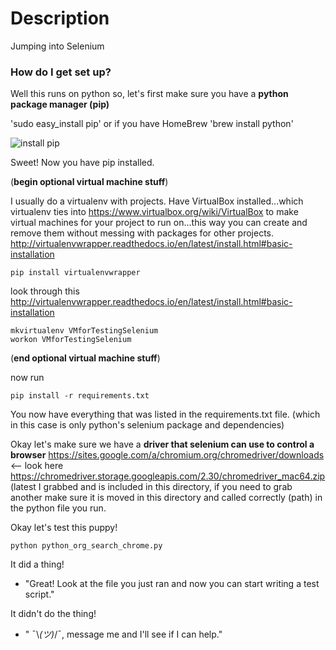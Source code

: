 
# Description #
Jumping into Selenium

### How do I get set up? ###
Well this runs on python so, let's first make sure you have a **python package manager (pip)**

'sudo easy_install pip'  or if you have HomeBrew 'brew install python'

![install pip](https://i.stack.imgur.com/TaAFP.gif)

Sweet! Now you have pip installed.

(**begin optional virtual machine stuff**)

I usually do a virtualenv with projects. Have VirtualBox installed...which virtualenv ties into https://www.virtualbox.org/wiki/VirtualBox  to make virtual machines for your project to run on...this way you can create and remove them without messing with packages for other projects.
http://virtualenvwrapper.readthedocs.io/en/latest/install.html#basic-installation
```
pip install virtualenvwrapper
```
look through this http://virtualenvwrapper.readthedocs.io/en/latest/install.html#basic-installation
```
mkvirtualenv VMforTestingSelenium
workon VMforTestingSelenium
```

(**end optional virtual machine stuff**)

now run
```
pip install -r requirements.txt
```
You now have everything that was listed in the requirements.txt file. (which in this case is only python's selenium package and dependencies)

Okay let's make sure we have a **driver that selenium can use to control a browser**
https://sites.google.com/a/chromium.org/chromedriver/downloads  <-- look here
https://chromedriver.storage.googleapis.com/2.30/chromedriver_mac64.zip (latest I grabbed and is included in this directory, if you need to grab another make sure it is moved in this directory and called correctly (path) in the python file you run.

Okay let's test this puppy!

```
python python_org_search_chrome.py
```
It did a thing!

 - "Great! Look at the file you just ran and now you can start writing a test script."

It didn't do the thing!

 - " ¯\\_(ツ)_/¯, message me and I'll see if I can help."
